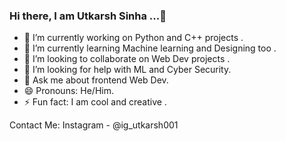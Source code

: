 ### Hi there, I am Utkarsh Sinha ...👋



- 🔭 I’m currently working on Python and C++ projects .
- 🌱 I’m currently learning Machine learning and Designing too .
- 👯 I’m looking to collaborate on Web Dev projects .
- 🤔 I’m looking for help with ML and Cyber Security.
- 💬 Ask me about frontend Web Dev.
- 😄 Pronouns: He/Him.
- ⚡ Fun fact: I am cool and creative .

 Contact Me: Instagram - @ig_utkarsh001 
